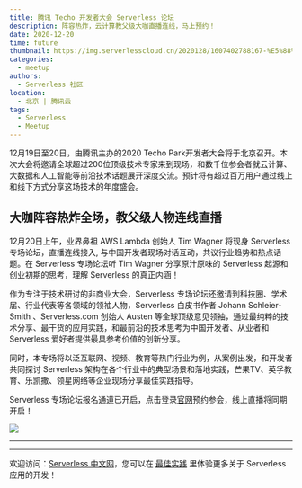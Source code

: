 ```yaml
---
title: 腾讯 Techo 开发者大会 Serverless 论坛
description: 阵容热炸，云计算教父级大咖直播连线，马上预约！
date: 2020-12-20
time: future
thumbnail: https://img.serverlesscloud.cn/2020128/1607402788167-%E5%88%86%E8%AE%BA%E5%9D%9B.png
categories:
  - meetup
authors:
  - Serverless 社区
location:
  - 北京 | 腾讯云
tags:
  - Serverless
  - Meetup
---
```


12月19日至20日，由腾讯主办的2020 Techo Park开发者大会将于北京召开。本次大会将邀请全球超过200位顶级技术专家来到现场，和数千位参会者就云计算、大数据和人工智能等前沿技术话题展开深度交流。预计将有超过百万用户通过线上和线下方式分享这场技术的年度盛会。


## 大咖阵容热炸全场，教父级人物连线直播 

12月20日上午，业界鼻祖 AWS Lambda 创始人 Tim Wagner 将现身 Serverless 专场论坛，直播连线接入,  与中国开发者现场对话互动，共议行业趋势和热点话题。在 Serverless 专场论坛听 Tim Wagner 分享原汁原味的 Serverless 起源和创业初期的思考，理解 Serverless 的真正内涵！

作为专注于技术研讨的非商业大会，Serverless 专场论坛还邀请到科技圈、学术届、行业代表等各领域的领袖人物，Serverless 白皮书作者 Johann Schleier-Smith 、Serverless.com 创始人 Austen 等全球顶级意见领袖，通过最纯粹的技术分享、最干货的应用实践，和最前沿的技术思考为中国开发者、从业者和 Serverless 爱好者提供最具参考价值的创新分享。

同时，本专场将以泛互联网、视频、教育等热门行业为例，从案例出发，和开发者共同探讨 Serverless 架构在各个行业中的典型场景和落地实践，芒果TV、英孚教育、乐凯撒、领星网络等企业现场分享最佳实践指导。

Serverless 专场论坛报名通道已开启，点击登录[官网](https://techo.cloud.tencent.com/2020/?utm_campaign=BJX&utm_source=SJGJ&utm_medium=XXZX#/live?subSeminarId=2011282193449540&ic=Q7MWSW5J)预约参会，线上直播将同期开启！

![](https://img.serverlesscloud.cn/2020128/1607407564880-TS.jpeg)

---
<div id='scf-deploy-iframe-or-md'></div>

---

欢迎访问：[Serverless 中文网](https://serverlesscloud.cn/)，您可以在 [最佳实践](https://serverlesscloud.cn/best-practice) 里体验更多关于 Serverless 应用的开发！